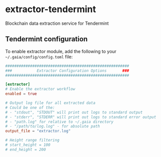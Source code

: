 # extractor-tendermint

Blockchain data extraction service for Tendermint


## Tendermint configuration

To enable extractor module, add the following to your `~/.gaia/config/config.toml` file:

```toml
#######################################################
###           Extractor Configuration Options       ###
#######################################################

[extractor]
# Enable the extractor workflow
enabled = true

# Output log file for all extracted data
# Could be one of the:
# - "stdout", "STDOUT" will print out logs to standard output
# - "stderr", "STDERR" will print out logs to standard error output
# - "path.log" for relative to ~/.gaia directory
# - "/path/to/log.log" - for absolute path
output_file = "extractor.log"

# Height range filtering
# start_height = 100
# end_height = 200
```
